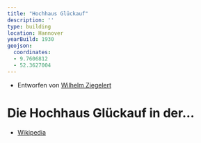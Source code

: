 ```yaml
---
title: "Hochhaus Glückauf"
description: ''
type: building
location: Hannover
yearBuild: 1930
geojson:
  coordinates:
  - 9.7606812
  - 52.3627004
---
```


* Entworfen von [Wilhelm Ziegelert](/tags/Wilhelm-Ziegeler)

# Die Hochhaus Glückauf in der...
* [Wikipedia](https://de.wikipedia.org/wiki/Hochhaus_Gl%C3%BCckauf)
